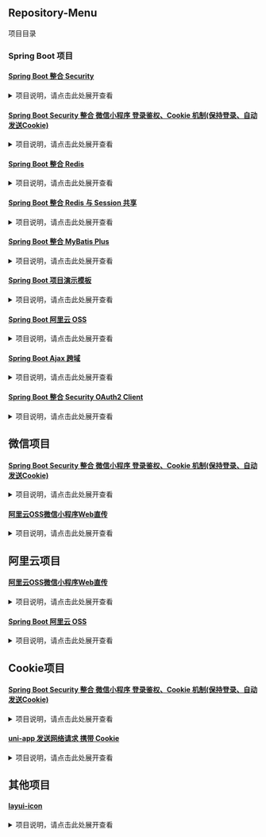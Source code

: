 ## Repository-Menu
项目目录

### Spring Boot 项目

#### [Spring Boot 整合 Security](https://github.com/XXWXHK/Spring-Boot-Security)

<details>
<summary>项目说明，请点击此处展开查看</summary>

1. 用户名、密码登录
    1. 登录前验证图片验证码
    1. RSA 非对称性加密（用户用户注册、登录、重置密码时的密码密文传输）
1. 短信验证码 登录
1. QQ 登录
    1. QQ UnionId 打通
1. 微信网页（微信内部） 登录
1. 微信扫码 登录
1. 支付宝 登录
1. 微博 登录
</details>

#### [Spring Boot Security 整合 微信小程序 登录鉴权、Cookie 机制(保持登录、自动发送Cookie)](https://github.com/XXWXHK/WeChat-MiniProgram-Spring-Boot-Security-Login)

<details>
<summary>项目说明，请点击此处展开查看</summary>

1.集成 [weapp-cookie](https://github.com/charleslo1/weapp-cookie)，一行代码为你的小程序实现 Cookie 机制
</details>

#### [Spring Boot 整合 Redis](https://github.com/XXWXHK/Spring-Boot-Redis)

<details>
<summary>项目说明，请点击此处展开查看</summary>

1. 内涵[Spring Boot 整合 MyBatis Plus](https://github.com/XXWXHK/Spring-Boot-MyBatis-Plus)
</details>

#### [Spring Boot 整合 Redis 与 Session 共享](https://github.com/XXWXHK/Spring-Boot-Redis-Session)

<details>
<summary>项目说明，请点击此处展开查看</summary>

1. 内涵[Spring Boot 整合 Redis](https://github.com/XXWXHK/Spring-Boot-Redis)
</details>

#### [Spring Boot 整合 MyBatis Plus](https://github.com/XXWXHK/Spring-Boot-MyBatis-Plus)

<details>
<summary>项目说明，请点击此处展开查看</summary>

1. [MyBatis-Plus](https://mp.baomidou.com)
</details>

#### [Spring Boot 项目演示模板](https://github.com/XXWXHK/Spring-Boot-Demo)

<details>
<summary>项目说明，请点击此处展开查看</summary>

1. 将整合完整项目所需及技术、示例、要点
1. 暂未完成
</details>

#### [Spring Boot 阿里云 OSS](https://github.com/XXWXHK/Spring-Boot-Aliyun-OSS)

<details>
<summary>项目说明，请点击此处展开查看</summary>

1. 根据[服务端签名直传并设置上传回调](https://help.aliyun.com/document_detail/91868.html)(更新时间：2019-04-08 16:20:36)修正
1. [服务端签名直传并设置上传回调 Java 版](https://help.aliyun.com/document_detail/91868.html)(更新时间：2019-04-09 16:47:12)
</details>

#### [Spring Boot Ajax 跨域](https://github.com/XXWXHK/Spring-Boot-Ajax)

<details>
<summary>项目说明，请点击此处展开查看</summary>

1. 相同域名下的不同子域（包括协议与端口）进行跨域请求
</details>

#### [Spring Boot 整合 Security OAuth2 Client](https://github.com/XXWXHK/Spring-Boot-Security-OAuth2-Client)

<details>
<summary>项目说明，请点击此处展开查看</summary>

1. 暂未完成
</details>

## 微信项目

#### [Spring Boot Security 整合 微信小程序 登录鉴权、Cookie 机制(保持登录、自动发送Cookie)](https://github.com/XXWXHK/WeChat-MiniProgram-Spring-Boot-Security-Login)

<details>
<summary>项目说明，请点击此处展开查看</summary>

1.集成 [weapp-cookie](https://github.com/charleslo1/weapp-cookie)，一行代码为你的小程序实现 Cookie 机制
</details>

#### [阿里云OSS微信小程序Web直传](https://github.com/XXWXHK/aliyun-OSS-WeChat-MiniProgram)

<details>
<summary>项目说明，请点击此处展开查看</summary>

1. 根据[小程序直传实践](https://help.aliyun.com/document_detail/92883.html)((更新时间：2019-04-26 16:37:01)
       中的[使用 Web 端直传实践方案 Demo 进行上传测试](https://docs-aliyun.cn-hangzhou.oss.aliyun-inc.com/internal/oss/0.0.4/assets/sample/oss-h5-upload-js-direct.zip)(更新时间：2019-04-26 16:37:01)进行修正（主要将原JS修改为微信小程序语法）
</details>

## 阿里云项目

#### [阿里云OSS微信小程序Web直传](https://github.com/XXWXHK/aliyun-OSS-WeChat-MiniProgram)

<details>
<summary>项目说明，请点击此处展开查看</summary>

1. 根据[小程序直传实践](https://help.aliyun.com/document_detail/92883.html)((更新时间：2019-04-26 16:37:01)
    中的[使用 Web 端直传实践方案 Demo 进行上传测试](https://docs-aliyun.cn-hangzhou.oss.aliyun-inc.com/internal/oss/0.0.4/assets/sample/oss-h5-upload-js-direct.zip)(更新时间：2019-04-26 16:37:01)进行修正（主要将原JS修改为微信小程序语法）
</details>

#### [Spring Boot 阿里云 OSS](https://github.com/XXWXHK/Spring-Boot-Aliyun-OSS)

<details>
<summary>项目说明，请点击此处展开查看</summary>

1. 根据[服务端签名直传并设置上传回调](https://help.aliyun.com/document_detail/31927.html)(更新时间：2019-04-08 16:20:36)
    中的[服务端签名直传并设置上传回调 Java 版](https://help.aliyun.com/document_detail/91868.html)(更新时间：2019-04-09 16:47:12)进行修正错误及优化方法
</details>

## Cookie项目

#### [Spring Boot Security 整合 微信小程序 登录鉴权、Cookie 机制(保持登录、自动发送Cookie)](https://github.com/XXWXHK/WeChat-MiniProgram-Spring-Boot-Security-Login)

<details>
<summary>项目说明，请点击此处展开查看</summary>

1.集成 [weapp-cookie](https://github.com/charleslo1/weapp-cookie)，一行代码为你的小程序实现 Cookie 机制
</details>

#### [uni-app 发送网络请求 携带 Cookie](https://github.com/XXWXHK/uni-app-request-WithCookie)

<details>
<summary>项目说明，请点击此处展开查看</summary>

1. 根据 [uni.request(OBJECT)](https://uniapp.dcloud.io/api/request/request)，请求完成后，解析Cookie，放入缓存中，在下一次请求时将Cookie放入header中
</details>

## 其他项目

#### [layui-icon](https://github.com/XXWXHK/layui-icon)

<details>
<summary>项目说明，请点击此处展开查看</summary>

1.由 [layui](https://www.layui.com/) 官方 layui-v2.5.4 提取，用法与layui官方 [字体图标](https://www.layui.com/doc/element/icon.html) 相同，方便引入与使用，避免了其他样式的冲突。
</details>
